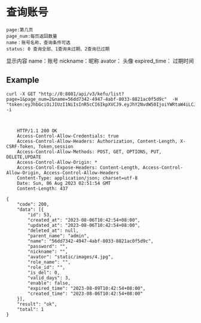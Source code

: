 # 查询账号

    page:第几页
    page_num:每页返回数量
    name：账号名称，查询条件可选
    status: 0 查询全部、1查询未过期、2查询已过期

显示内容
    name：账号
    nickname：昵称
    avator： 头像
    expired_time： 过期时间

## Example 


    curl -X GET "http://0:8081/api/v3/kefu/list?page=1&page_num=2&name=56dd7342-4947-4abf-8033-8821ac0f5d9c"  -H "token:eyJhbGciOiJIUzI1NiIsInR5cCI6IkpXVCJ9.eyJhY2NvdW50IjoiYWRtaW4iLCJjcmVhdGVfdGltZSI6MTY5MTI4OTcxM30.VW4SEW8gzhFS08yoyxN2WUFL9AEpxcxWHQGWk361WBE" -i



        HTTP/1.1 200 OK
        Access-Control-Allow-Credentials: true
        Access-Control-Allow-Headers: Authorization, Content-Length, X-CSRF-Token, Token,session
        Access-Control-Allow-Methods: POST, GET, OPTIONS, PUT, DELETE,UPDATE
        Access-Control-Allow-Origin: *
        Access-Control-Expose-Headers: Content-Length, Access-Control-Allow-Origin, Access-Control-Allow-Headers
        Content-Type: application/json; charset=utf-8
        Date: Sun, 06 Aug 2023 02:51:54 GMT
        Content-Length: 437

    {
        "code": 200,
        "data": [{
            "id": 53,
            "created_at": "2023-08-06T10:42:54+08:00",
            "updated_at": "2023-08-06T10:42:54+08:00",
            "deleted_at": null,
            "parent_name": "admin",
            "name": "56dd7342-4947-4abf-8033-8821ac0f5d9c",
            "password": "",
            "nickname": "",
            "avator": "static/images/4.jpg",
            "role_name": "",
            "role_id": "",
            "is_del": 0,
            "valid_days": 3,
            "enable": false,
            "expired_time": "2023-08-09T10:42:54+08:00",
            "created_time": "2023-08-06T10:42:54+08:00"
        }],
        "result": "ok",
        "total": 1
    }



